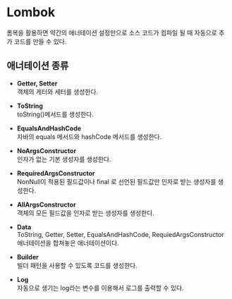 # Lombok
롬복을 활용하면 약간의 애너테이션 설정만으로 소스 코드가 컴파일 될 때 자동으로 추가 코드를 만들 수 있다.

## 애너테이션 종류
- **Getter, Setter**     
  객체의 게터와 세터를 생성한다.

- **ToString**     
  toString()메서드를 생성한다.

- **EqualsAndHashCode**    
  자바의 equals 메서드와 hashCode 메서드를 생성한다.

- **NoArgsConstructor**     
  인자가 없는 기본 생성자를 생성한다.

- **RequiredArgsConstructor**     
  NonNull이 적용된 필드값이나 final 로 선언된 필드값만 인자로 받는 생성자를 생성한다.
  
- **AllArgsConstructor**     
  객체의 모든 필드값을 인자로 받는 생성자를 생성한다.

- **Data**    
  ToString, Getter, Setter, EqualsAndHashCode, RequiedArgsConstructor애너테이션을 합쳐놓은 애너테이션이다.
  
- **Builder**    
  빌더 패턴을 사용할 수 있도록 코드를 생성한다.

- **Log**     
  자동으로 생기는 log라는 변수를 이용해서 로그를 출력할 수 있다.     
